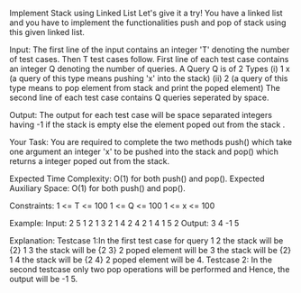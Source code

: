 Implement Stack using Linked List 
Let's give it a try! You have a linked list and you have to implement the functionalities push and pop of stack using this given linked list.

Input:
The first line of the input contains an integer 'T' denoting the number of test cases. Then T test cases follow. First line of each test case contains an integer Q denoting the number of queries.
A Query Q is of 2 Types
(i) 1 x   (a query of this type means  pushing 'x' into the stack)
(ii) 2     (a query of this type means to pop element from stack and print the poped element)
The second line of each test case contains Q queries seperated by space.

Output:
The output for each test case will  be space separated integers having -1 if the stack is empty else the element poped out from the stack . 

Your Task:
You are required to complete the two methods push() which take one argument an integer 'x' to be pushed into the stack and pop() which returns a integer poped out from the stack.

Expected Time Complexity: O(1) for both push() and pop().
Expected Auxiliary Space: O(1) for both push() and pop().

Constraints:
1 <= T <= 100
1 <= Q <= 100
1 <= x <= 100

Example:
Input:
2
5
1 2 1 3 2 1 4 2
4
2 1 4 1 5 2
Output:
3 4
-1 5

Explanation:
Testcase 1:In the first test case for query 
1 2    the stack will be {2}
1 3    the stack will be {2 3}
2       poped element will be 3 the stack will be {2}
1 4    the stack will be {2 4}
2       poped element will be 4.
Testcase 2: In the second testcase only two pop operations will be performed and Hence, the output will be -1 5.